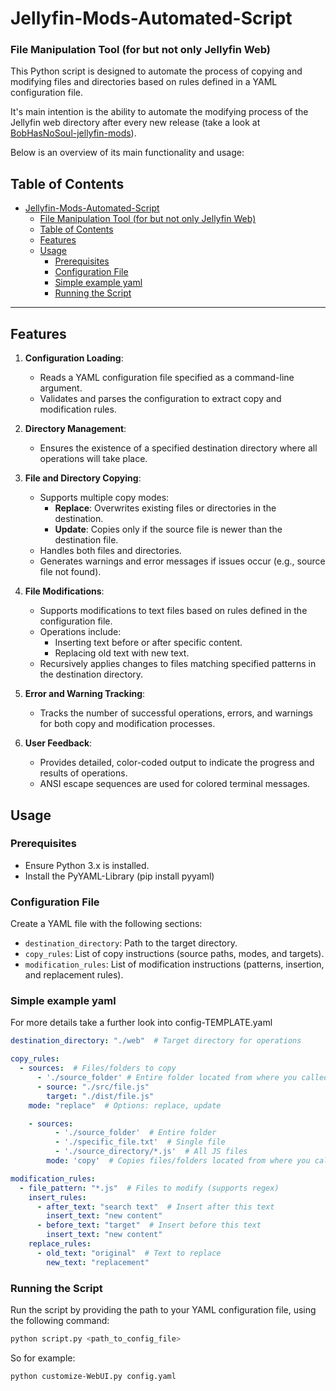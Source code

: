 # Jellyfin-Mods-Automated-Script
### File Manipulation Tool (for but not only Jellyfin Web)

This Python script is designed to automate the process of copying and modifying files and directories based on rules defined in a YAML configuration file.

It's main intention is the ability to automate the modifying process of the Jellyfin web directory after every new release (take a look at [BobHasNoSoul-jellyfin-mods](https://github.com/BobHasNoSoul/jellyfin-mods)).

Below is an overview of its main functionality and usage:

## Table of Contents
- [Jellyfin-Mods-Automated-Script](#jellyfin-mods-automated-script)
    - [File Manipulation Tool (for but not only Jellyfin Web)](#file-manipulation-tool-for-but-not-only-jellyfin-web)
  - [Table of Contents](#table-of-contents)
  - [Features](#features)
  - [Usage](#usage)
    - [Prerequisites](#prerequisites)
    - [Configuration File](#configuration-file)
    - [Simple example yaml](#simple-example-yaml)
    - [Running the Script](#running-the-script)

---

## Features

1. **Configuration Loading**:
   - Reads a YAML configuration file specified as a command-line argument.
   - Validates and parses the configuration to extract copy and modification rules.

2. **Directory Management**:
   - Ensures the existence of a specified destination directory where all operations will take place.

3. **File and Directory Copying**:
   - Supports multiple copy modes:
     - **Replace**: Overwrites existing files or directories in the destination.
     - **Update**: Copies only if the source file is newer than the destination file.
   - Handles both files and directories.
   - Generates warnings and error messages if issues occur (e.g., source file not found).

4. **File Modifications**:
   - Supports modifications to text files based on rules defined in the configuration file.
   - Operations include:
     - Inserting text before or after specific content.
     - Replacing old text with new text.
   - Recursively applies changes to files matching specified patterns in the destination directory.

5. **Error and Warning Tracking**:
   - Tracks the number of successful operations, errors, and warnings for both copy and modification processes.

6. **User Feedback**:
   - Provides detailed, color-coded output to indicate the progress and results of operations.
   - ANSI escape sequences are used for colored terminal messages.


## Usage

### Prerequisites
- Ensure Python 3.x is installed.
- Install the PyYAML-Library (pip install pyyaml)

### Configuration File
Create a YAML file with the following sections:
- `destination_directory`: Path to the target directory.
- `copy_rules`: List of copy instructions (source paths, modes, and targets).
- `modification_rules`: List of modification instructions (patterns, insertion, and replacement rules).

### Simple example yaml
For more details take a further look into config-TEMPLATE.yaml
```yaml
destination_directory: "./web"  # Target directory for operations

copy_rules:
  - sources:  # Files/folders to copy
      - './source_folder' # Entire folder located from where you called the script
      - source: "./src/file.js"
        target: "./dist/file.js"
    mode: "replace"  # Options: replace, update

    - sources:
          - './source_folder'  # Entire folder
          - './specific_file.txt'  # Single file
          - './source_directory/*.js'  # All JS files
        mode: 'copy'  # Copies files/folders located from where you called the script

modification_rules:
  - file_pattern: "*.js"  # Files to modify (supports regex)
    insert_rules:
      - after_text: "search text"  # Insert after this text
        insert_text: "new content"
      - before_text: "target"  # Insert before this text
        insert_text: "new content"
    replace_rules:
      - old_text: "original"  # Text to replace
        new_text: "replacement"
```

### Running the Script
Run the script by providing the path to your YAML configuration file, using the following command:
```bash
python script.py <path_to_config_file>
```
So for example:
```bash
python customize-WebUI.py config.yaml
```
